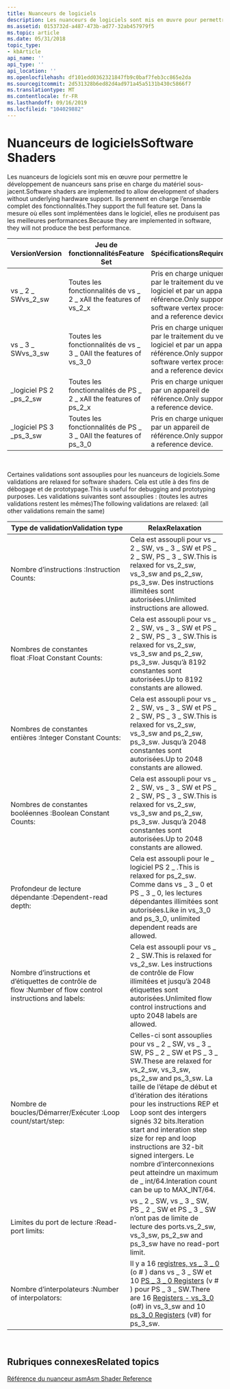 ```yaml
---
title: Nuanceurs de logiciels
description: Les nuanceurs de logiciels sont mis en œuvre pour permettre le développement de nuanceurs sans prise en charge du matériel sous-jacent. Ils prennent en charge l’ensemble complet des fonctionnalités. Dans la mesure où elles sont implémentées dans le logiciel, elles ne produisent pas les meilleures performances.
ms.assetid: 0153732d-a487-473b-ad77-32ab457979f5
ms.topic: article
ms.date: 05/31/2018
topic_type:
- kbArticle
api_name: ''
api_type: ''
api_location: ''
ms.openlocfilehash: df101edd0362321847fb9c0baf7feb3cc865e2da
ms.sourcegitcommit: 2d531328b6ed82d4ad971a45a5131b430c5866f7
ms.translationtype: MT
ms.contentlocale: fr-FR
ms.lasthandoff: 09/16/2019
ms.locfileid: "104029882"
---
```

# <a name="software-shaders"></a><span data-ttu-id="7d80f-105">Nuanceurs de logiciels</span><span class="sxs-lookup"><span data-stu-id="7d80f-105">Software Shaders</span></span>

<span data-ttu-id="7d80f-106">Les nuanceurs de logiciels sont mis en œuvre pour permettre le développement de nuanceurs sans prise en charge du matériel sous-jacent.</span><span class="sxs-lookup"><span data-stu-id="7d80f-106">Software shaders are implemented to allow development of shaders without underlying hardware support.</span></span> <span data-ttu-id="7d80f-107">Ils prennent en charge l’ensemble complet des fonctionnalités.</span><span class="sxs-lookup"><span data-stu-id="7d80f-107">They support the full feature set.</span></span> <span data-ttu-id="7d80f-108">Dans la mesure où elles sont implémentées dans le logiciel, elles ne produisent pas les meilleures performances.</span><span class="sxs-lookup"><span data-stu-id="7d80f-108">Because they are implemented in software, they will not produce the best performance.</span></span>



| <span data-ttu-id="7d80f-109">Version</span><span class="sxs-lookup"><span data-stu-id="7d80f-109">Version</span></span>   | <span data-ttu-id="7d80f-110">Jeu de fonctionnalités</span><span class="sxs-lookup"><span data-stu-id="7d80f-110">Feature Set</span></span>                  | <span data-ttu-id="7d80f-111">Spécifications</span><span class="sxs-lookup"><span data-stu-id="7d80f-111">Requirements</span></span>                                                         |
|-----------|------------------------------|----------------------------------------------------------------------|
| <span data-ttu-id="7d80f-112">vs \_ 2 \_ SW</span><span class="sxs-lookup"><span data-stu-id="7d80f-112">vs\_2\_sw</span></span> | <span data-ttu-id="7d80f-113">Toutes les fonctionnalités de vs \_ 2 \_ x</span><span class="sxs-lookup"><span data-stu-id="7d80f-113">All the features of vs\_2\_x</span></span> | <span data-ttu-id="7d80f-114">Pris en charge uniquement par le traitement du vertex logiciel et par un appareil de référence.</span><span class="sxs-lookup"><span data-stu-id="7d80f-114">Only supported by software vertex processing and a reference device.</span></span> |
| <span data-ttu-id="7d80f-115">vs \_ 3 \_ SW</span><span class="sxs-lookup"><span data-stu-id="7d80f-115">vs\_3\_sw</span></span> | <span data-ttu-id="7d80f-116">Toutes les fonctionnalités de vs \_ 3 \_ 0</span><span class="sxs-lookup"><span data-stu-id="7d80f-116">All the features of vs\_3\_0</span></span> | <span data-ttu-id="7d80f-117">Pris en charge uniquement par le traitement du vertex logiciel et par un appareil de référence.</span><span class="sxs-lookup"><span data-stu-id="7d80f-117">Only supported by software vertex processing and a reference device.</span></span> |
| <span data-ttu-id="7d80f-118">\_logiciel PS 2 \_</span><span class="sxs-lookup"><span data-stu-id="7d80f-118">ps\_2\_sw</span></span> | <span data-ttu-id="7d80f-119">Toutes les fonctionnalités de PS \_ 2 \_ x</span><span class="sxs-lookup"><span data-stu-id="7d80f-119">All the features of ps\_2\_x</span></span> | <span data-ttu-id="7d80f-120">Pris en charge uniquement par un appareil de référence.</span><span class="sxs-lookup"><span data-stu-id="7d80f-120">Only supported by a reference device.</span></span>                                |
| <span data-ttu-id="7d80f-121">\_logiciel PS 3 \_</span><span class="sxs-lookup"><span data-stu-id="7d80f-121">ps\_3\_sw</span></span> | <span data-ttu-id="7d80f-122">Toutes les fonctionnalités de PS \_ 3 \_ 0</span><span class="sxs-lookup"><span data-stu-id="7d80f-122">All the features of ps\_3\_0</span></span> | <span data-ttu-id="7d80f-123">Pris en charge uniquement par un appareil de référence.</span><span class="sxs-lookup"><span data-stu-id="7d80f-123">Only supported by a reference device.</span></span>                                |



 

<span data-ttu-id="7d80f-124">Certaines validations sont assouplies pour les nuanceurs de logiciels.</span><span class="sxs-lookup"><span data-stu-id="7d80f-124">Some validations are relaxed for software shaders.</span></span> <span data-ttu-id="7d80f-125">Cela est utile à des fins de débogage et de prototypage.</span><span class="sxs-lookup"><span data-stu-id="7d80f-125">This is useful for debugging and prototyping purposes.</span></span> <span data-ttu-id="7d80f-126">Les validations suivantes sont assouplies : (toutes les autres validations restent les mêmes)</span><span class="sxs-lookup"><span data-stu-id="7d80f-126">The following validations are relaxed: (all other validations remain the same)</span></span>



| <span data-ttu-id="7d80f-127">Type de validation</span><span class="sxs-lookup"><span data-stu-id="7d80f-127">Validation type</span></span>                                 | <span data-ttu-id="7d80f-128">Relax</span><span class="sxs-lookup"><span data-stu-id="7d80f-128">Relaxation</span></span>                                                                                                                                                                                                          |
|-------------------------------------------------|---------------------------------------------------------------------------------------------------------------------------------------------------------------------------------------------------------------------|
| <span data-ttu-id="7d80f-129">Nombre d’instructions :</span><span class="sxs-lookup"><span data-stu-id="7d80f-129">Instruction Counts:</span></span>                             | <span data-ttu-id="7d80f-130">Cela est assoupli pour vs \_ 2 \_ SW, vs \_ 3 \_ SW et PS \_ 2 \_ SW, PS \_ 3 \_ SW.</span><span class="sxs-lookup"><span data-stu-id="7d80f-130">This is relaxed for vs\_2\_sw, vs\_3\_sw and ps\_2\_sw, ps\_3\_sw.</span></span> <span data-ttu-id="7d80f-131">Des instructions illimitées sont autorisées.</span><span class="sxs-lookup"><span data-stu-id="7d80f-131">Unlimited instructions are allowed.</span></span>                                                                                                              |
| <span data-ttu-id="7d80f-132">Nombres de constantes float :</span><span class="sxs-lookup"><span data-stu-id="7d80f-132">Float Constant Counts:</span></span>                          | <span data-ttu-id="7d80f-133">Cela est assoupli pour vs \_ 2 \_ SW, vs \_ 3 \_ SW et PS \_ 2 \_ SW, PS \_ 3 \_ SW.</span><span class="sxs-lookup"><span data-stu-id="7d80f-133">This is relaxed for vs\_2\_sw, vs\_3\_sw and ps\_2\_sw, ps\_3\_sw.</span></span> <span data-ttu-id="7d80f-134">Jusqu’à 8192 constantes sont autorisées.</span><span class="sxs-lookup"><span data-stu-id="7d80f-134">Up to 8192 constants are allowed.</span></span>                                                                                                                |
| <span data-ttu-id="7d80f-135">Nombres de constantes entières :</span><span class="sxs-lookup"><span data-stu-id="7d80f-135">Integer Constant Counts:</span></span>                        | <span data-ttu-id="7d80f-136">Cela est assoupli pour vs \_ 2 \_ SW, vs \_ 3 \_ SW et PS \_ 2 \_ SW, PS \_ 3 \_ SW.</span><span class="sxs-lookup"><span data-stu-id="7d80f-136">This is relaxed for vs\_2\_sw, vs\_3\_sw and ps\_2\_sw, ps\_3\_sw.</span></span> <span data-ttu-id="7d80f-137">Jusqu’à 2048 constantes sont autorisées.</span><span class="sxs-lookup"><span data-stu-id="7d80f-137">Up to 2048 constants are allowed.</span></span>                                                                                                                |
| <span data-ttu-id="7d80f-138">Nombres de constantes booléennes :</span><span class="sxs-lookup"><span data-stu-id="7d80f-138">Boolean Constant Counts:</span></span>                        | <span data-ttu-id="7d80f-139">Cela est assoupli pour vs \_ 2 \_ SW, vs \_ 3 \_ SW et PS \_ 2 \_ SW, PS \_ 3 \_ SW.</span><span class="sxs-lookup"><span data-stu-id="7d80f-139">This is relaxed for vs\_2\_sw, vs\_3\_sw and ps\_2\_sw, ps\_3\_sw.</span></span> <span data-ttu-id="7d80f-140">Jusqu’à 2048 constantes sont autorisées.</span><span class="sxs-lookup"><span data-stu-id="7d80f-140">Up to 2048 constants are allowed.</span></span>                                                                                                                |
| <span data-ttu-id="7d80f-141">Profondeur de lecture dépendante :</span><span class="sxs-lookup"><span data-stu-id="7d80f-141">Dependent-read depth:</span></span>                           | <span data-ttu-id="7d80f-142">Cela est assoupli pour le \_ logiciel PS 2 \_ .</span><span class="sxs-lookup"><span data-stu-id="7d80f-142">This is relaxed for ps\_2\_sw.</span></span> <span data-ttu-id="7d80f-143">Comme dans vs \_ 3 \_ 0 et PS \_ 3 \_ 0, les lectures dépendantes illimitées sont autorisées.</span><span class="sxs-lookup"><span data-stu-id="7d80f-143">Like in vs\_3\_0 and ps\_3\_0, unlimited dependent reads are allowed.</span></span>                                                                                                                |
| <span data-ttu-id="7d80f-144">Nombre d’instructions et d’étiquettes de contrôle de flow :</span><span class="sxs-lookup"><span data-stu-id="7d80f-144">Number of flow control instructions and labels:</span></span> | <span data-ttu-id="7d80f-145">Cela est assoupli pour vs \_ 2 \_ SW.</span><span class="sxs-lookup"><span data-stu-id="7d80f-145">This is relaxed for vs\_2\_sw.</span></span> <span data-ttu-id="7d80f-146">Les instructions de contrôle de Flow illimitées et jusqu’à 2048 étiquettes sont autorisées.</span><span class="sxs-lookup"><span data-stu-id="7d80f-146">Unlimited flow control instructions and upto 2048 labels are allowed.</span></span>                                                                                                                |
| <span data-ttu-id="7d80f-147">Nombre de boucles/Démarrer/Exécuter :</span><span class="sxs-lookup"><span data-stu-id="7d80f-147">Loop count/start/step:</span></span>                          | <span data-ttu-id="7d80f-148">Celles-ci sont assouplies pour vs \_ 2 \_ SW, vs \_ 3 \_ SW, PS \_ 2 \_ SW et PS \_ 3 \_ SW.</span><span class="sxs-lookup"><span data-stu-id="7d80f-148">These are relaxed for vs\_2\_sw, vs\_3\_sw, ps\_2\_sw and ps\_3\_sw.</span></span> <span data-ttu-id="7d80f-149">La taille de l’étape de début et d’itération des itérations pour les instructions REP et Loop sont des intergers signés 32 bits.</span><span class="sxs-lookup"><span data-stu-id="7d80f-149">Iteration start and interation step size for rep and loop instructions are 32-bit signed intergers.</span></span> <span data-ttu-id="7d80f-150">Le nombre d’interconnexions peut atteindre un maximum de \_ int/64.</span><span class="sxs-lookup"><span data-stu-id="7d80f-150">Interation count can be up to MAX\_INT/64.</span></span> |
| <span data-ttu-id="7d80f-151">Limites du port de lecture :</span><span class="sxs-lookup"><span data-stu-id="7d80f-151">Read-port limits:</span></span>                               | <span data-ttu-id="7d80f-152">vs \_ 2 \_ SW, vs \_ 3 \_ SW, PS \_ 2 \_ SW et PS \_ 3 \_ SW n’ont pas de limite de lecture des ports.</span><span class="sxs-lookup"><span data-stu-id="7d80f-152">vs\_2\_sw, vs\_3\_sw, ps\_2\_sw and ps\_3\_sw have no read-port limit.</span></span>                                                                                                                                              |
| <span data-ttu-id="7d80f-153">Nombre d’interpolateurs :</span><span class="sxs-lookup"><span data-stu-id="7d80f-153">Number of interpolators:</span></span>                        | <span data-ttu-id="7d80f-154">Il y a 16 [registres, vs \_ 3 \_ 0](dx9-graphics-reference-asm-vs-registers-vs-3-0.md) (o \# ) dans vs \_ 3 \_ SW et 10 [PS \_ 3 \_ 0 Registers](dx9-graphics-reference-asm-ps-registers-ps-3-0.md) (v \# ) pour PS \_ 3 \_ SW.</span><span class="sxs-lookup"><span data-stu-id="7d80f-154">There are 16 [Registers - vs\_3\_0](dx9-graphics-reference-asm-vs-registers-vs-3-0.md) (o\#) in vs\_3\_sw and 10 [ps\_3\_0 Registers](dx9-graphics-reference-asm-ps-registers-ps-3-0.md) (v\#) for ps\_3\_sw.</span></span>     |



 

## <a name="related-topics"></a><span data-ttu-id="7d80f-155">Rubriques connexes</span><span class="sxs-lookup"><span data-stu-id="7d80f-155">Related topics</span></span>

<dl> <dt>

[<span data-ttu-id="7d80f-156">Référence du nuanceur asm</span><span class="sxs-lookup"><span data-stu-id="7d80f-156">Asm Shader Reference</span></span>](dx9-graphics-reference-asm.md)
</dt> </dl>

 

 




